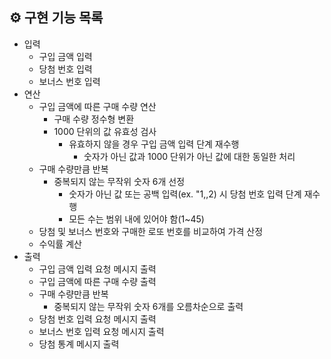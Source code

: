## ⚙️ 구현 기능 목록

- 입력
  - 구입 금액 입력
  - 당첨 번호 입력
  - 보너스 번호 입력
- 연산
  - 구입 금액에 따른 구매 수량 연산
    - 구매 수량 정수형 변환
    - 1000 단위의 값 유효성 검사
      - 유효하지 않을 경우 구입 금액 입력 단계 재수행
        - 숫자가 아닌 값과 1000 단위가 아닌 값에 대한 동일한 처리
  - 구매 수량만큼 반복
    - 중복되지 않는 무작위 숫자 6개 선정
      - 숫자가 아닌 값 또는 공백 입력(ex. "1,,2) 시 당첨 번호 입력 단계 재수행
      - 모든 수는 범위 내에 있어야 함(1~45)
  - 당첨 및 보너스 번호와 구매한 로또 번호를 비교하여 가격 산정
  - 수익률 계산
- 출력
  - 구입 금액 입력 요청 메시지 출력
  - 구입 금액에 따른 구매 수량 출력
  - 구매 수량만큼 반복
    - 중복되지 않는 무작위 숫자 6개를 오름차순으로 출력
  - 당첨 번호 입력 요청 메시지 출력
  - 보너스 번호 입력 요청 메시지 출력
  - 당첨 통계 메시지 출력